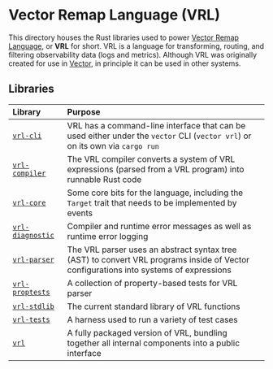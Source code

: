 # Vector Remap Language (VRL)

This directory houses the Rust libraries used to power [Vector Remap Language][vrl], or **VRL** for short. VRL is a
language for transforming, routing, and filtering observability data (logs and metrics). Although VRL was originally
created for use in [Vector], in principle it can be used in other systems.

## Libraries

| Library                            | Purpose                                                                                                                               |
|:-----------------------------------|:--------------------------------------------------------------------------------------------------------------------------------------|
| [`vrl-cli`](lib/cli)               | VRL has a command-line interface that can be used either under the `vector` CLI (`vector vrl`) or on its own via `cargo run`          |
| [`vrl-compiler`](lib/compiler)     | The VRL compiler converts a system of VRL expressions (parsed from a VRL program) into runnable Rust code                             |
| [`vrl-core`](lib/core)             | Some core bits for the language, including the `Target` trait that needs to be implemented by events                                  |
| [`vrl-diagnostic`](lib/diagnostic) | Compiler and runtime error messages as well as runtime error logging                                                                  |
| [`vrl-parser`](lib/parser)         | The VRL parser uses an abstract syntax tree (AST) to convert VRL programs inside of Vector configurations into systems of expressions |
| [`vrl-proptests`](lib/proptests)   | A collection of property-based tests for VRL parser                                                                                   |
| [`vrl-stdlib`](lib/stdlib)         | The current standard library of VRL functions                                                                                         |
| [`vrl-tests`](lib/tests)           | A harness used to run a variety of test cases                                                                                         |
| [`vrl`](.)                         | A fully packaged version of VRL, bundling together all internal components into a public interface                                    |

[vector]: https://vector.dev
[vrl]: https://vrl.dev
